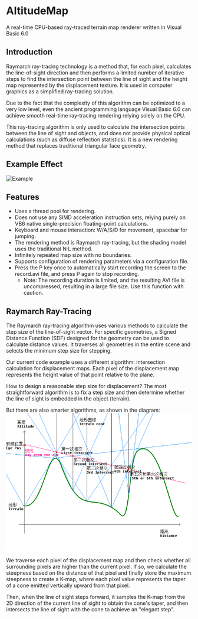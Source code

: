 # AltitudeMap

A real-time CPU-based ray-traced terrain map renderer written in Visual Basic 6.0

## Introduction
Raymarch ray-tracing technology is a method that, for each pixel, calculates the line-of-sight direction and then performs a limited number of iterative steps to find the intersection point between the line of sight and the height map represented by the displacement texture. It is used in computer graphics as a simplified ray-tracing solution.

Due to the fact that the complexity of this algorithm can be optimized to a very low level, even the ancient programming language Visual Basic 6.0 can achieve smooth real-time ray-tracing rendering relying solely on the CPU.

This ray-tracing algorithm is only used to calculate the intersection points between the line of sight and objects, and does not provide physical optical calculations (such as diffuse reflection statistics). It is a new rendering method that replaces traditional triangular face geometry.

## Example Effect
![Example](record.gif)

## Features
- Uses a thread pool for rendering.
- Does not use any SIMD acceleration instruction sets, relying purely on VB6 native single-precision floating-point calculations.
- Keyboard and mouse interaction: W/A/S/D for movement, spacebar for jumping.
- The rendering method is Raymarch ray-tracing, but the shading model uses the traditional N·L method.
- Infinitely repeated map size with no boundaries.
- Supports configuration of rendering parameters via a configuration file.
- Press the P key once to automatically start recording the screen to the record.avi file, and press P again to stop recording.
  - Note: The recording duration is limited, and the resulting AVI file is uncompressed, resulting in a large file size. Use this function with caution.

## Raymarch Ray-Tracing
The Raymarch ray-tracing algorithm uses various methods to calculate the step size of the line-of-sight vector. For specific geometries, a Signed Distance Function (SDF) designed for the geometry can be used to calculate distance values. It traverses all geometries in the entire scene and selects the minimum step size for stepping.

Our current code example uses a different algorithm: intersection calculation for displacement maps. Each pixel of the displacement map represents the height value of that point relative to the plane.

How to design a reasonable step size for displacement? The most straightforward algorithm is to fix a step size and then determine whether the line of sight is embedded in the object (terrain).

But there are also smarter algorithms, as shown in the diagram:
![Terrain cone stepping algorithm](demo.PNG)

We traverse each pixel of the displacement map and then check whether all surrounding pixels are higher than the current pixel. If so, we calculate the steepness based on the distance of that pixel and finally store the maximum steepness to create a K-map, where each pixel value represents the taper of a cone emitted vertically upward from that pixel.

Then, when the line of sight steps forward, it samples the K-map from the 2D direction of the current line of sight to obtain the cone's taper, and then intersects the line of sight with the cone to achieve an "elegant step".

